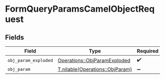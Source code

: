 # FormQueryParamsCamelObjectRequest


## Fields

| Field                                                                       | Type                                                                        | Required                                                                    | Description                                                                 |
| --------------------------------------------------------------------------- | --------------------------------------------------------------------------- | --------------------------------------------------------------------------- | --------------------------------------------------------------------------- |
| `obj_param_exploded`                                                        | [Operations::ObjParamExploded](../../models/operations/objparamexploded.md) | :heavy_check_mark:                                                          | N/A                                                                         |
| `obj_param`                                                                 | [T.nilable(Operations::ObjParam)](../../models/operations/objparam.md)      | :heavy_minus_sign:                                                          | N/A                                                                         |